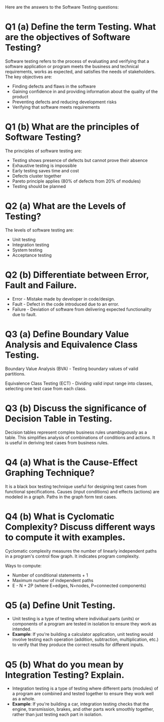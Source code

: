  Here are the answers to the Software Testing questions:

# **Q1 (a) Define the term Testing. What are the objectives of Software Testing?**

Software testing refers to the process of evaluating and verifying that a software application or program meets the business and technical requirements, works as expected, and satisfies the needs of stakeholders. The key objectives are: 

- Finding defects and flaws in the software
- Gaining confidence in and providing information about the quality of the product
- Preventing defects and reducing development risks
- Verifying that software meets requirements

# **Q1 (b) What are the principles of Software Testing?**

The principles of software testing are:

- Testing shows presence of defects but cannot prove their absence
- Exhaustive testing is impossible 
- Early testing saves time and cost
- Defects cluster together 
- Pareto principle applies (80% of defects from 20% of modules)
- Testing should be planned

# **Q2 (a) What are the Levels of Testing?**

The levels of software testing are:

- Unit testing 
- Integration testing
- System testing
- Acceptance testing

# **Q2 (b) Differentiate between Error, Fault and Failure.**

- Error - Mistake made by developer in code/design.
- Fault - Defect in the code introduced due to an error. 
- Failure - Deviation of software from delivering expected functionality due to fault.

# **Q3 (a) Define Boundary Value Analysis and Equivalence Class Testing.**

Boundary Value Analysis (BVA) - Testing boundary values of valid partitions.

Equivalence Class Testing (ECT) - Dividing valid input range into classes, selecting one test case from each class.

# **Q3 (b) Discuss the significance of Decision Table in Testing.** 

Decision tables represent complex business rules unambiguously as a table. This simplifies analysis of combinations of conditions and actions. It is useful in deriving test cases from business rules.

# **Q4 (a) What is the Cause-Effect Graphing Technique?**

It is a black box testing technique useful for designing test cases from functional specifications. Causes (input conditions) and effects (actions) are modeled in a graph. Paths in the graph form test cases.

# **Q4 (b) What is Cyclomatic Complexity? Discuss different ways to compute it with examples.**

Cyclomatic complexity measures the number of linearly independent paths in a program's control flow graph. It indicates program complexity.

Ways to compute:
- Number of conditional statements + 1
- Maximum number of independent paths
- E - N + 2P (where E=edges, N=nodes, P=connected components)

# **Q5 (a) Define Unit Testing.**

- Unit testing is a type of testing where individual parts (units) or components of a program are tested in isolation to ensure they work as intended.
- **Example**: If you're building a calculator application, unit testing would involve testing each operation (addition, subtraction, multiplication, etc.) to verify that they produce the correct results for different inputs.

# **Q5 (b) What do you mean by Integration Testing? Explain.**

- Integration testing is a type of testing where different parts (modules) of a program are combined and tested together to ensure they work well as a whole.
- **Example**: If you're building a car, integration testing checks that the engine, transmission, brakes, and other parts work smoothly together, rather than just testing each part in isolation.